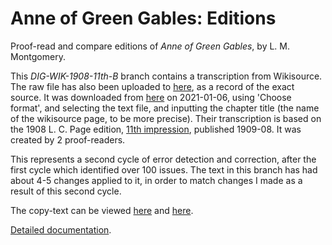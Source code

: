 # Anne of Green Gables: Editions
Proof-read and compare editions of _Anne of Green Gables_, by L. M. Montgomery.

This <em>DIG-WIK-1908-11th-B</em> branch contains a transcription from Wikisource. 
The raw file has also been uploaded to <a href='https://github.com/johanley/anne-of-green-gables/tree/master/docs/snapshots/DIG-WIK-1908-11th-B'>here</a>, as a record of the exact source.
It was downloaded from <a href='https://en.wikisource.org/wiki/Anne_of_Green_Gables_(1908)/Chapter_I'>here</a> on 2021-01-06, using 'Choose format', and 
selecting the text file, and inputting the chapter title (the name of the wikisource page, to be more precise).
Their transcription is based on the 1908 L. C. Page edition, <a href='https://en.wikisource.org/wiki/Page:Anneofgreengables-rbsc.djvu/8'>11th impression</a>, published 1909-08.
It was created by 2 proof-readers. 

This represents a second cycle of error detection and correction, after the first cycle which identified over 100 issues.
The text in this branch has had about 4-5 changes applied to it, in order to match changes I made as a result of this second cycle.

The copy-text can be viewed <a href='https://en.wikisource.org/wiki/Page:Anneofgreengables-rbsc.djvu/8'>here</a> and <a href='https://archive.org/details/anneofgreengable00mont_11/page/n7/mode/2up'>here</a>.

<a href='https://johanley.github.io/anne-of-green-gables/index.html'>Detailed documentation</a>.